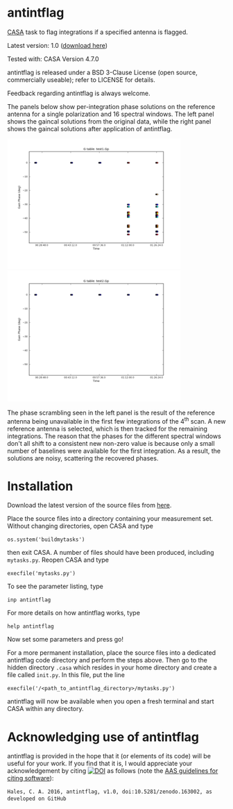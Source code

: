 antintflag
=======

[CASA](http://casa.nrao.edu/) task to flag integrations if a specified antenna is flagged.

Latest version: 1.0 ([download here](https://github.com/chrishales/antintflag/releases/v1.0))

Tested with: CASA Version 4.7.0

antintflag is released under a BSD 3-Clause License (open source, commercially useable); refer to LICENSE for details.

Feedback regarding antintflag is always welcome.

The panels below show per-integration phase solutions on the reference antenna for a single polarization and 16 spectral windows. The left panel shows the gaincal solutions from the original data, while the right panel shows the gaincal solutions after application of antintflag.

<img src="before.png" width="400" title="before"> <img src="after.png" width="400" title="after">

The phase scrambling seen in the left panel is the result of the reference antenna being unavailable in the first few integrations of the 4<sup>th</sup> scan. A new reference antenna is selected, which is then tracked for the remaining integrations. The reason that the phases for the different spectral windows don't all shift to a consistent new non-zero value is because only a small number of baselines were available for the first integration. As a result, the solutions are noisy, scattering the recovered phases.

Installation
======

Download the latest version of the source files from [here](https://github.com/chrishales/antintflag/releases/latest).

Place the source files into a directory containing your measurement set. Without changing directories, open CASA and type
```
os.system('buildmytasks')
```
then exit CASA. A number of files should have been produced, including ```mytasks.py```. Reopen CASA and type
```
execfile('mytasks.py')
```
To see the parameter listing, type
```
inp antintflag
```
For more details on how antintflag works, type
```
help antintflag
```
Now set some parameters and press go!

For a more permanent installation, place the source files into a dedicated antintflag code directory and perform the steps above. Then go to the hidden directory ```.casa``` which resides in your home directory and create a file called ```init.py```. In this file, put the line
```
execfile('/<path_to_antintflag_directory>/mytasks.py')
```
antintflag will now be available when you open a fresh terminal and start CASA within any directory.

Acknowledging use of antintflag
======

antintflag is provided in the hope that it (or elements of its code) will be useful for your work. If you find that it is, I would appreciate your acknowledgement by citing [![DOI](https://zenodo.org/badge/DOI/10.5281/zenodo.163002.svg)](https://doi.org/10.5281/zenodo.163002) as follows (note the [AAS guidelines for citing software](http://journals.aas.org/policy/software.html)):
```
Hales, C. A. 2016, antintflag, v1.0, doi:10.5281/zenodo.163002, as developed on GitHub
```
